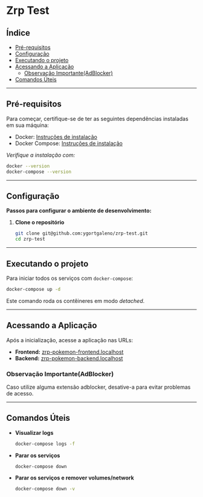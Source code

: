 # **Zrp Test**

## **Índice**

- [Pré-requisitos](#pré-requisitos)
- [Configuração](#configuração)
- [Executando o projeto](#executando-o-projeto)
- [Acessando a Aplicação](#acessando-a-aplicação)
  - [Observação Importante(AdBlocker)](#observação-importante)
- [Comandos Úteis](#comandos-úteis)

---

## **Pré-requisitos**

Para começar, certifique-se de ter as seguintes dependências instaladas em sua máquina:
- Docker: [Instruções de instalação](https://www.docker.com/get-started)
- Docker Compose: [Instruções de instalação](https://docs.docker.com/compose/install/)

*Verifique a instalação com:*

```bash
docker --version
docker-compose --version
```

---

## **Configuração**

**Passos para configurar o ambiente de desenvolvimento:**

1. **Clone o repositório**
   ```bash
   git clone git@github.com:ygortgaleno/zrp-test.git
   cd zrp-test
   ```
---

## **Executando o projeto**

Para iniciar todos os serviços com `docker-compose`:

```bash
docker-compose up -d
```

Este comando roda os contêineres em modo _detached_.

---

## **Acessando a Aplicação**

Após a inicialização, acesse a aplicação nas URLs:

- **Frontend:** [zrp-pokemon-frontend.localhost](http://zrp-pokemon-frontend.localhost)
- **Backend:** [zrp-pokemon-backend.localhost](http://zrp-pokemon-backend.localhost)

### **Observação Importante(AdBlocker)**

Caso utilize alguma extensão adblocker, desative-a para evitar problemas de acesso.

---

## **Comandos Úteis**

- **Visualizar logs**
  ```bash
  docker-compose logs -f
  ```

- **Parar os serviços**
  ```bash
  docker-compose down
  ```

- **Parar os serviços e remover volumes/network**
  ```bash
  docker-compose down -v
  ```
